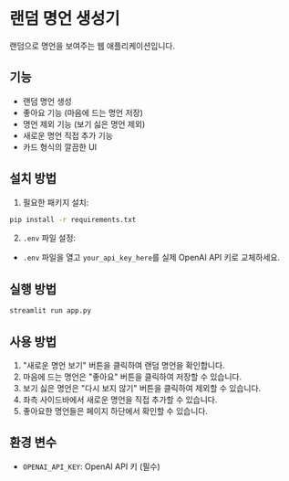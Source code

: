 # 랜덤 명언 생성기

랜덤으로 명언을 보여주는 웹 애플리케이션입니다.

## 기능

- 랜덤 명언 생성
- 좋아요 기능 (마음에 드는 명언 저장)
- 명언 제외 기능 (보기 싫은 명언 제외)
- 새로운 명언 직접 추가 기능
- 카드 형식의 깔끔한 UI

## 설치 방법

1. 필요한 패키지 설치:
```bash
pip install -r requirements.txt
```

2. `.env` 파일 설정:
- `.env` 파일을 열고 `your_api_key_here`를 실제 OpenAI API 키로 교체하세요.

## 실행 방법

```bash
streamlit run app.py
```

## 사용 방법

1. "새로운 명언 보기" 버튼을 클릭하여 랜덤 명언을 확인합니다.
2. 마음에 드는 명언은 "좋아요" 버튼을 클릭하여 저장할 수 있습니다.
3. 보기 싫은 명언은 "다시 보지 않기" 버튼을 클릭하여 제외할 수 있습니다.
4. 좌측 사이드바에서 새로운 명언을 직접 추가할 수 있습니다.
5. 좋아요한 명언들은 페이지 하단에서 확인할 수 있습니다.

## 환경 변수

- `OPENAI_API_KEY`: OpenAI API 키 (필수) 